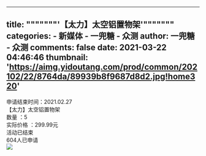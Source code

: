 
---
title: """""""'【太力】太空铝置物架'"""""""
categories: 
    - 新媒体
    - 一兜糖 - 众测
author: 一兜糖 - 众测
comments: false
date: 2021-03-22 04:46:46
thumbnail: 'https://aimg.yidoutang.com/prod/common/202102/22/8764da/89939b8f9687d8d2.jpg!home320'
---

<div>   
申请结束时间：2021.02.27                        <br>【太力】太空铝置物架<br>                            数量 ：5<br>                            实际价格 ：299.99元<br>                            活动已结束<br>                            604人已申请<br><img src="https://aimg.yidoutang.com/prod/common/202102/22/8764da/89939b8f9687d8d2.jpg!home320" referrerpolicy="no-referrer">  
</div>
            